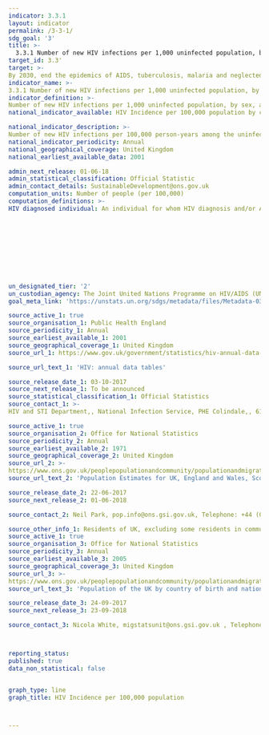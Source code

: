 ```yaml
---
indicator: 3.3.1
layout: indicator
permalink: /3-3-1/
sdg_goal: '3'
title: >-
  3.3.1 Number of new HIV infections per 1,000 uninfected population, by sex, age and key populations
target_id: 3.3'
target: >-
By 2030, end the epidemics of AIDS, tuberculosis, malaria and neglected tropical diseases and combat hepatitis, water-borne diseases and other communicable diseases.
indicator_name: >-
3.3.1 Number of new HIV infections per 1,000 uninfected population, by sex, age and key populations
indicator_definition: >-
Number of new HIV infections per 1,000 uninfected population, by sex, age and key populations
national_indicator_available: HIV Incidence per 100,000 population by country, age, sex and region of birth.

national_indicator_description: >-
Number of new HIV infections per 100,000 person-years among the uninfected population. The incidence rate is the number of new cases per population at risk in a given time period.
national_indicator_periodicity: Annual
national_geographical_coverage: United Kingdom
national_earliest_available_data: 2001

admin_next_release: 01-06-18
admin_statistical_classification: Official Statistic
admin_contact_details: SustainableDevelopment@ons.gov.uk
computation_units: Number of people (per 100,000)
computation_definitions: >-
HIV diagnosed individual: An individual for whom HIV diagnosis and/or AIDS, and/or death with HIV positive has been reported. Incidence: The rate of new (or newly diagnosed) cases of the disease.










un_designated_tier: '2'
un_custodian_agency: The Joint United Nations Programme on HIV/AIDS (UNAIDS)
goal_meta_link: 'https://unstats.un.org/sdgs/metadata/files/Metadata-03-03-01.pdf'

source_active_1: true
source_organisation_1: Public Health England
source_periodicity_1: Annual
source_earliest_available_1: 2001
source_geographical_coverage_1: United Kingdom
source_url_1: https://www.gov.uk/government/statistics/hiv-annual-data-tables

source_url_text_1: 'HIV: annual data tables'

source_release_date_1: 03-10-2017
source_next_release_1: To be announced
source_statistical_classification_1: Official Statistics
source_contact_1: >-
HIV and STI Department,, National Infection Service, PHE Colindale,, 61 Colindale Avenue, London NW9 5EQ., harsqueries@phe.gov.uk, 

source_active_1: true
source_organisation_2: Office for National Statistics
source_periodicity_2: Annual
source_earliest_available_2: 1971
source_geographical_coverage_2: United Kingdom
source_url_2: >-
https://www.ons.gov.uk/peoplepopulationandcommunity/populationandmigration/populationestimates/datasets/populationestimatesforukenglandandwalesscotlandandnorthernireland
source_url_text_2: 'Population Estimates for UK, England and Wales, Scotland and Northern Ireland'

source_release_date_2: 22-06-2017
source_next_release_2: 01-06-2018

source_contact_2: Neil Park, pop.info@ons.gsi.gov.uk, Telephone: +44 (0)1329 444661

source_other_info_1: Residents of UK, excluding some residents in communal establishments, by nation of birth and citizenship. Estimates from the Annual Population Survey
source_active_1: true
source_organisation_3: Office for National Statistics
source_periodicity_3: Annual
source_earliest_available_3: 2005
source_geographical_coverage_3: United Kingdom
source_url_3: >-
https://www.ons.gov.uk/peoplepopulationandcommunity/populationandmigration/internationalmigration/datasets/populationoftheunitedkingdombycountryofbirthandnationality
source_url_text_3: 'Population of the UK by country of birth and nationality'

source_release_date_3: 24-09-2017
source_next_release_3: 23-09-2018

source_contact_3: Nicola White, migstatsunit@ons.gsi.gov.uk , Telephone: +44 (0)1329 444097



reporting_status: 
published: true
data_non_statistical: false


graph_type: line
graph_title: HIV Incidence per 100,000 population



---
```

